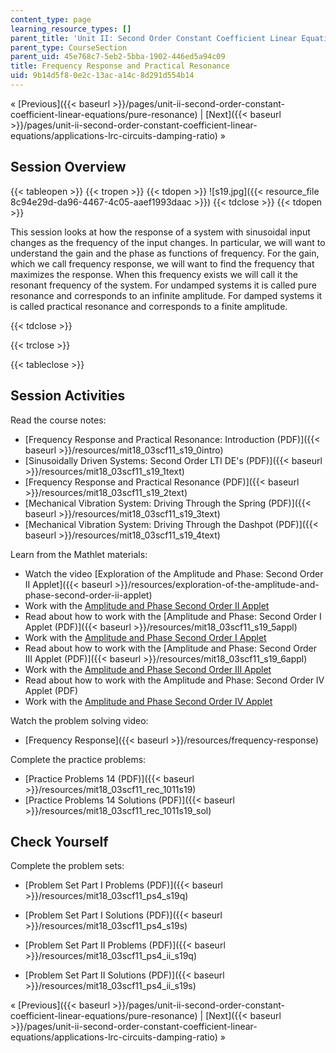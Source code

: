 ```yaml
---
content_type: page
learning_resource_types: []
parent_title: 'Unit II: Second Order Constant Coefficient Linear Equations'
parent_type: CourseSection
parent_uid: 45e768c7-5eb2-5bba-1902-446ed5a94c09
title: Frequency Response and Practical Resonance
uid: 9b14d5f8-0e2c-13ac-a14c-8d291d554b14
---
```


« [Previous]({{< baseurl >}}/pages/unit-ii-second-order-constant-coefficient-linear-equations/pure-resonance) | [Next]({{< baseurl >}}/pages/unit-ii-second-order-constant-coefficient-linear-equations/applications-lrc-circuits-damping-ratio) »

Session Overview
----------------

{{< tableopen >}}
{{< tropen >}}
{{< tdopen >}}
![s19.jpg]({{< resource_file 8c94e29d-da96-4467-4c05-aaef1993daac >}})
{{< tdclose >}}
{{< tdopen >}}


This session looks at how the response of a system with sinusoidal input changes as the frequency of the input changes. In particular, we will want to understand the gain and the phase as functions of frequency. For the gain, which we call frequency response, we will want to find the frequency that maximizes the response. When this frequency exists we will call it the resonant frequency of the system. For undamped systems it is called pure resonance and corresponds to an infinite amplitude. For damped systems it is called practical resonance and corresponds to a finite amplitude.


{{< tdclose >}}

{{< trclose >}}

{{< tableclose >}}

Session Activities
------------------

Read the course notes:

*   [Frequency Response and Practical Resonance: Introduction (PDF)]({{< baseurl >}}/resources/mit18_03scf11_s19_0intro)
*   [Sinusoidally Driven Systems: Second Order LTI DE's (PDF)]({{< baseurl >}}/resources/mit18_03scf11_s19_1text)
*   [Frequency Response and Practical Resonance (PDF)]({{< baseurl >}}/resources/mit18_03scf11_s19_2text)
*   [Mechanical Vibration System: Driving Through the Spring (PDF)]({{< baseurl >}}/resources/mit18_03scf11_s19_3text)
*   [Mechanical Vibration System: Driving Through the Dashpot (PDF)]({{< baseurl >}}/resources/mit18_03scf11_s19_4text)

Learn from the Mathlet materials:

*   Watch the video [Exploration of the Amplitude and Phase: Second Order II Applet]({{< baseurl >}}/resources/exploration-of-the-amplitude-and-phase-second-order-ii-applet)
*   Work with the [Amplitude and Phase Second Order II Applet](/ans7870/18/18.03SC/ampPhaseSecondOrderII.html "Open in a new window.")
*   Read about how to work with the [Amplitude and Phase: Second Order I Applet (PDF)]({{< baseurl >}}/resources/mit18_03scf11_s19_5appl)
*   Work with the [Amplitude and Phase Second Order I Applet](/ans7870/18/18.03SC/ampPhaseSecondOrderI.html "Open in a new window.")
*   Read about how to work with the [Amplitude and Phase: Second Order III Applet (PDF)]({{< baseurl >}}/resources/mit18_03scf11_s19_6appl)
*   Work with the [Amplitude and Phase Second Order III Applet](/ans7870/18/18.03SC/ampPhaseSecondOrderIII.html "Open in a new window.")
*   Read about how to work with the Amplitude and Phase: Second Order IV Applet (PDF)
*   Work with the [Amplitude and Phase Second Order IV Applet](/ans7870/18/18.03SC/ampPhaseSecondOrderIV.html "Open in a new window.")

Watch the problem solving video:

*   [Frequency Response]({{< baseurl >}}/resources/frequency-response)

Complete the practice problems:

*   [Practice Problems 14 (PDF)]({{< baseurl >}}/resources/mit18_03scf11_rec_1011s19)
*   [Practice Problems 14 Solutions (PDF)]({{< baseurl >}}/resources/mit18_03scf11_rec_1011s19_sol)

Check Yourself
--------------

Complete the problem sets:

*   [Problem Set Part I Problems (PDF)]({{< baseurl >}}/resources/mit18_03scf11_ps4_s19q)
*   [Problem Set Part I Solutions (PDF)]({{< baseurl >}}/resources/mit18_03scf11_ps4_s19s)
  
*   [Problem Set Part II Problems (PDF)]({{< baseurl >}}/resources/mit18_03scf11_ps4_ii_s19q)
*   [Problem Set Part II Solutions (PDF)]({{< baseurl >}}/resources/mit18_03scf11_ps4_ii_s19s)

« [Previous]({{< baseurl >}}/pages/unit-ii-second-order-constant-coefficient-linear-equations/pure-resonance) | [Next]({{< baseurl >}}/pages/unit-ii-second-order-constant-coefficient-linear-equations/applications-lrc-circuits-damping-ratio) »